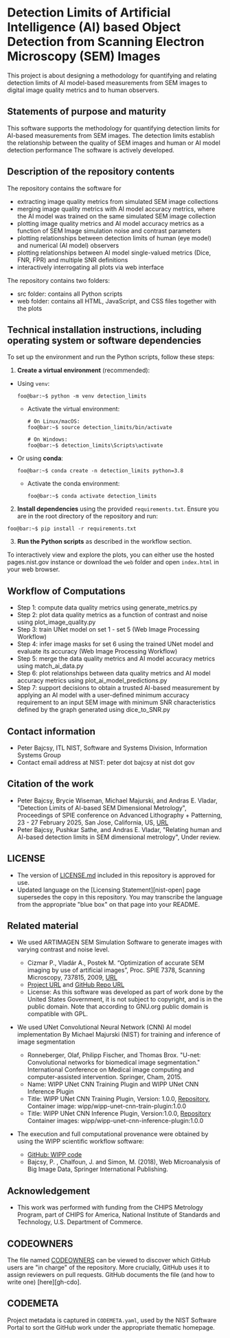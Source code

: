 # Detection Limits of Artificial Intelligence (AI) based Object Detection from Scanning Electron Microscopy (SEM) Images

This project is about designing a methodology for quantifying and relating detection limits of AI model-based measurements 
from SEM images to digital image quality metrics and to human observers. 

## Statements of purpose and maturity
This software supports the methodology for quantifying detection limits for AI-based measurements from SEM images. 
The detection limits establish the relationship between the quality of SEM images and human or AI model detection performance
The software is actively developed.

## Description of the repository contents
The repository contains the software for 
- extracting image quality metrics from simulated SEM image collections 
- merging image quality metrics with AI model accuracy metrics, where the AI model was trained on the same simulated SEM image collection
- plotting image quality metrics and AI model accuracy metrics as a function of SEM Image simulation noise and contrast parameters
- plotting relationships between detection limits of human (eye model) and numerical (AI model) observers 
- plotting relationships between AI model single-valued metrics (Dice, FNR, FPR) and multiple SNR definitions
- interactively interrogating all plots via web interface

The repository contains two folders:
- src folder: contains all Python scripts
- web folder: contains all HTML, JavaScript, and CSS files together with the plots

## Technical installation instructions, including operating  system or software dependencies 

To set up the environment and run the Python scripts, follow these steps:

1. **Create a virtual environment** (recommended):

  - Using `venv`:
    ```console
    foo@bar:~$ python -m venv detection_limits
    ```
  
    - Activate the virtual environment:
      ```console
      # On Linux/macOS:
      foo@bar:~$ source detection_limits/bin/activate
      ```
  
      ```console
      # On Windows:
      foo@bar:~$ detection_limits\Scripts\activate
      ```

  - Or using **conda**:
    ```console
    foo@bar:~$ conda create -n detection_limits python=3.8
    ```

      - Activate the conda environment:
        ```console
        foo@bar:~$ conda activate detection_limits
        ```

2. **Install dependencies** using the provided `requirements.txt`. Ensure you are in the root directory of the repository and run:

  ```console
  foo@bar:~$ pip install -r requirements.txt
  ```

3. **Run the Python scripts** as described in the workflow section.

To interactively view and explore the plots, you can either use the hosted pages.nist.gov instance or download the `web` folder and open `index.html` in your web browser.


## Workflow of Computations
- Step 1: compute data quality metrics using generate_metrics.py
- Step 2: plot data quality metrics as a function of contrast and noise using plot_image_quality.py
- Step 3: train UNet model on set 1 - set 5 (Web Image Processing Workflow)
- Step 4: infer image masks for set 6 using the trained UNet model and evaluate its accuracy  (Web Image Processing Workflow)
- Step 5: merge the data quality metrics and AI model accuracy metrics using match_ai_data.py
- Step 6: plot relationships between data quality metrics and AI model accuracy metrics using plot_ai_model_predictions.py
- Step 7: support decisions to obtain a trusted AI-based measurement by applying an AI model with a user-defined minimum accuracy requirement to an input SEM image with minimum SNR characteristics defined by the graph generated using dice_to_SNR.py

## Contact information
   - Peter Bajcsy, ITL NIST, Software and Systems Division, Information Systems Group
   - Contact email address at NIST: peter dot bajcsy at nist dot gov

## Citation of the work
   - Peter Bajcsy, Brycie Wiseman, Michael Majurski, and Andras E. Vladar, "Detection Limits of AI-based SEM Dimensional Metrology", Proceedings of SPIE conference on Advanced Lithography + Patterning, 23 - 27 February 2025, San Jose, California, US, [URL](https://spie.org/conferences-and-exhibitions/advanced-lithography-and-patterning/program)
   - Peter Bajcsy, Pushkar Sathe, and Andras E. Vladar, "Relating human and AI-based detection limits in SEM dimensional metrology", Under review.

## LICENSE
- The version of [LICENSE.md](LICENSE.md) included in this
  repository is approved for use.
- Updated language on the [Licensing Statement][nist-open] page
  supersedes the copy in this repository. You may transcribe the
  language from the appropriate "blue box" on that page into your
  README.


## Related material
   - We used ARTIMAGEN SEM Simulation Software to generate images with varying contrast and noise level.
     - Cizmar P., Vladár A., Postek M. “Optimization of accurate SEM imaging by use of artificial images”, Proc. SPIE 7378, Scanning Microscopy, 737815, 2009, [URL](https://doi.org/10.1117/12.823415)
     - [Project URL](https://sourceforge.net/projects/artimagen/) and [GitHub Repo URL](https://github.com/strec007/artimagen)
     - License: As this software was developed as part of work done by the United States Government, it is not subject to copyright, and is in the public domain. Note that according to GNU.org public domain is compatible with GPL.

   - We used UNet Convolutional Neural Network (CNN) AI model implementation By Michael Majurski (NIST) for training and inference of image segmentation
     - Ronneberger, Olaf, Philipp Fischer, and Thomas Brox. "U-net: Convolutional networks for biomedical image segmentation." International Conference on Medical image computing and computer-assisted intervention. Springer, Cham, 2015.
     - Name: WIPP UNet CNN Training Plugin and WIPP UNet CNN Inference Plugin 
     - Title: WIPP UNet CNN Training Plugin, Version: 1.0.0, [Repository](https://github.com/usnistgov/WIPP-unet-train-plugin), Container image: wipp/wipp-unet-cnn-train-plugin:1.0.0 
     - Title: WIPP UNet CNN Inference Plugin, Version:1.0.0, [Repository](https://github.com/usnistgov/WIPP-unet-inference-plugin) Container images: wipp/wipp-unet-cnn-inference-plugin:1.0.0

   - The execution and full computational provenance were obtained by using the WIPP scientific workflow software:
     - [GitHub: WIPP code](https://github.com/usnistgov/WIPP) 
     - Bajcsy, P. , Chalfoun, J. and Simon, M. (2018), Web Microanalysis of Big Image Data, Springer International Publishing.
 
## Acknowledgement
   - This work was performed with funding from the CHIPS Metrology Program, part of CHIPS for America, National Institute of Standards and Technology, U.S. Department of Commerce. 

 
## CODEOWNERS
The file named
[CODEOWNERS](CODEOWNERS) can be viewed to discover
which GitHub users are "in charge" of the repository. More
crucially, GitHub uses it to assign reviewers on pull requests.
GitHub documents the file (and how to write one) [here][gh-cdo].


## CODEMETA
Project metadata is captured in `CODEMETA.yaml`, used by the NIST
Software Portal to sort the GitHub work under the appropriate thematic
homepage.
